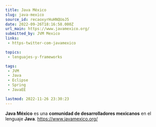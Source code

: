 ```yaml
---
title: Java México
slug: java-mexico
source_id: recaoxyrHuHNQUoJ5
date: 2022-09-26T18:16:58.000Z
url_main: https://www.javamexico.org/
submitted_by: JVM Mexico
links: 
 - https-twitter-com-javamexico

topics: 
 - lenguajes-y-frameworks

tags: 
 - JVM
 - Java
 - Eclipse
 - Spring
 - JavaEE

lastmod: 2022-11-26 23:30:23
---
```


**Java México** es una **comunidad de desarrolladores mexicanos** en el lenguaje **Java**. https://www.javamexico.org/
